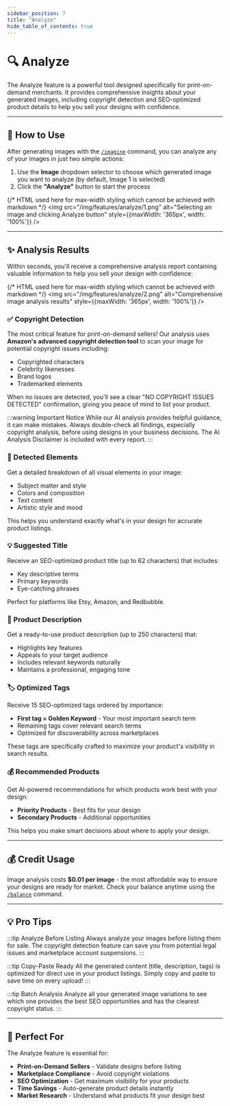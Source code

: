 ```yaml
---
sidebar_position: 7
title: "Analyze"
hide_table_of_contents: true
---
```


# 🔍 Analyze

The Analyze feature is a powerful tool designed specifically for print-on-demand merchants. It provides comprehensive insights about your generated images, including copyright detection and SEO-optimized product details to help you sell your designs with confidence.

---

## 🎯 How to Use

After generating images with the [`/imagine`](/features/imagine-command) command, you can analyze any of your images in just two simple actions:

1. Use the **Image** dropdown selector to choose which generated image you want to analyze (by default, Image 1 is selected)
2. Click the **"Analyze"** button to start the process

{/* HTML used here for max-width styling which cannot be achieved with markdown */}
<img src="/img/features/analyze/1.png" alt="Selecting an image and clicking Analyze button" style={{maxWidth: '365px', width: '100%'}} />

---

## ✨ Analysis Results

Within seconds, you'll receive a comprehensive analysis report containing valuable information to help you sell your design with confidence:

{/* HTML used here for max-width styling which cannot be achieved with markdown */}
<img src="/img/features/analyze/2.png" alt="Comprehensive image analysis results" style={{maxWidth: '365px', width: '100%'}} />

### ✅ Copyright Detection

The most critical feature for print-on-demand sellers! Our analysis uses **Amazon's advanced copyright detection tool** to scan your image for potential copyright issues including:

- Copyrighted characters
- Celebrity likenesses
- Brand logos
- Trademarked elements

When no issues are detected, you'll see a clear "NO COPYRIGHT ISSUES DETECTED" confirmation, giving you peace of mind to list your product.

:::warning Important Notice
While our AI analysis provides helpful guidance, it can make mistakes. Always double-check all findings, especially copyright analysis, before using designs in your business decisions. The AI Analysis Disclaimer is included with every report.
:::

### 🎨 Detected Elements

Get a detailed breakdown of all visual elements in your image:
- Subject matter and style
- Colors and composition
- Text content
- Artistic style and mood

This helps you understand exactly what's in your design for accurate product listings.

### 💡 Suggested Title

Receive an SEO-optimized product title (up to 62 characters) that includes:
- Key descriptive terms
- Primary keywords
- Eye-catching phrases

Perfect for platforms like Etsy, Amazon, and Redbubble.

### 📝 Product Description

Get a ready-to-use product description (up to 250 characters) that:
- Highlights key features
- Appeals to your target audience
- Includes relevant keywords naturally
- Maintains a professional, engaging tone

### 🏷️ Optimized Tags

Receive 15 SEO-optimized tags ordered by importance:
- **First tag = Golden Keyword** - Your most important search term
- Remaining tags cover relevant search terms
- Optimized for discoverability across marketplaces

These tags are specifically crafted to maximize your product's visibility in search results.

### 💰 Recommended Products

Get AI-powered recommendations for which products work best with your design:
- **Priority Products** - Best fits for your design
- **Secondary Products** - Additional opportunities

This helps you make smart decisions about where to apply your design.

---

## 💰 Credit Usage

Image analysis costs **$0.01 per image** - the most affordable way to ensure your designs are ready for market. Check your balance anytime using the [`/balance`](/features/balance-command) command.

---

## 💡 Pro Tips

:::tip Analyze Before Listing
Always analyze your images before listing them for sale. The copyright detection feature can save you from potential legal issues and marketplace account suspensions.
:::

:::tip Copy-Paste Ready
All the generated content (title, description, tags) is optimized for direct use in your product listings. Simply copy and paste to save time on every upload!
:::

:::tip Batch Analysis
Analyze all your generated image variations to see which one provides the best SEO opportunities and has the clearest copyright status.
:::

---

## 🎯 Perfect For

The Analyze feature is essential for:
- **Print-on-Demand Sellers** - Validate designs before listing
- **Marketplace Compliance** - Avoid copyright violations
- **SEO Optimization** - Get maximum visibility for your products
- **Time Savings** - Auto-generate product details instantly
- **Market Research** - Understand what products fit your design best